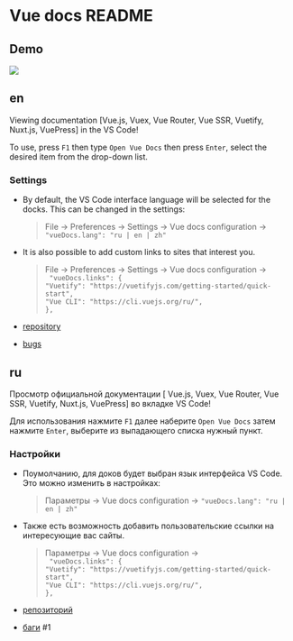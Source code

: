 # Vue docs README

## Demo
![](./examples/demo.gif)

## en

Viewing documentation [Vue.js, Vuex, Vue Router, Vue SSR, Vuetify, Nuxt.js, VuePress] in the VS Code!

To use, press `F1` then type `Open Vue Docs` then press `Enter`, select the desired item from the drop-down list.

### Settings

+ By default, the VS Code interface language will be selected for the docks. This can be changed in the settings:

    > File -> Preferences -> Settings -> Vue docs configuration ->
    > ` "vueDocs.lang": "ru | en | zh" `

+ It is also possible to add custom links to sites that interest you.  
    > File -> Preferences -> Settings -> Vue docs configuration ->  
    > ` "vueDocs.links": {`  
    > `"Vuetify": "https://vuetifyjs.com/getting-started/quick-start",`  
    > `"Vue CLI": "https://cli.vuejs.org/ru/",`  
    > `},`

+ [repository](https://github.com/Titiaiev/vscode-vue-docs)
+ [bugs](https://github.com/Titiaiev/vscode-vue-docs/issues)

## ru

Просмотр официальной документации [ Vue.js, Vuex, Vue Router, Vue SSR, Vuetify, Nuxt.js, VuePress] во вкладке VS Code!

Для использования нажмите `F1` далее наберите `Open Vue Docs` затем нажмите `Enter`, выберите из выпадающего списка нужный пункт.

### Настройки

+ Поумолчанию, для доков будет выбран язык интерфейса VS Code. Это можно изменить в настройках:

    > Параметры -> Vue docs configuration ->
    > ` "vueDocs.lang": "ru | en | zh" `

+ Также есть возможность добавить пользовательские ссылки на интересующие вас сайты.  
    > Параметры -> Vue docs configuration ->  
    > ` "vueDocs.links": {`  
    > `"Vuetify": "https://vuetifyjs.com/getting-started/quick-start",`  
    > `"Vue CLI": "https://cli.vuejs.org/ru/",`  
    > `},`


+ [репозиторий](https://github.com/Titiaiev/vscode-vue-docs)
+ [баги](https://github.com/Titiaiev/vscode-vue-docs/issues)
#1
